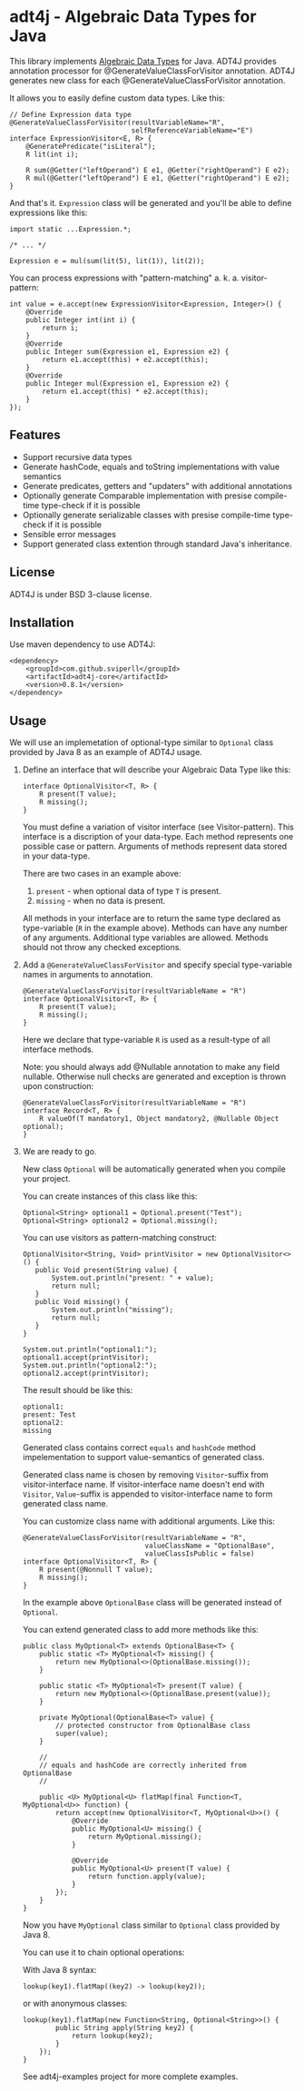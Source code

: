 adt4j - Algebraic Data Types for Java
=====================================

This library implements [Algebraic Data Types](http://en.wikipedia.org/wiki/Algebraic_data_type) for Java.
ADT4J provides annotation processor for @GenerateValueClassForVisitor annotation.
ADT4J generates new class for each @GenerateValueClassForVisitor annotation.

It allows you to easily define custom data types. Like this:

    // Define Expression data type
    @GenerateValueClassForVisitor(resultVariableName="R",
                                  selfReferenceVariableName="E")
    interface ExpressionVisitor<E, R> {
        @GeneratePredicate("isLiteral");
        R lit(int i);

        R sum(@Getter("leftOperand") E e1, @Getter("rightOperand") E e2);
        R mul(@Getter("leftOperand") E e1, @Getter("rightOperand") E e2);
    }

And that's it. `Expression` class will be generated and you'll be able to define expressions like this:

    import static ...Expression.*;

    /* ... */

    Expression e = mul(sum(lit(5), lit(1)), lit(2));

You can process expressions with "pattern-matching" a. k. a. visitor-pattern:

    int value = e.accept(new ExpressionVisitor<Expression, Integer>() {
        @Override
        public Integer int(int i) {
            return i;
        }
        @Override
        public Integer sum(Expression e1, Expression e2) {
            return e1.accept(this) + e2.accept(this);
        }
        @Override
        public Integer mul(Expression e1, Expression e2) {
            return e1.accept(this) * e2.accept(this);
        }
    });

Features
--------

 * Support recursive data types
 * Generate hashCode, equals and toString implementations with value semantics
 * Generate predicates, getters and "updaters" with additional annotations
 * Optionally generate Comparable implementation with presise compile-time type-check if it is possible
 * Optionally generate serializable classes with presise compile-time type-check if it is possible
 * Sensible error messages
 * Support generated class extention through standard Java's inheritance.

License
-------

ADT4J is under BSD 3-clause license.

Installation
------------

Use maven dependency to use ADT4J:

    <dependency>
        <groupId>com.github.sviperll</groupId>
        <artifactId>adt4j-core</artifactId>
        <version>0.8.1</version>
    </dependency>

Usage
-----

We will use an implemetation of optional-type similar to `Optional` class provided by Java 8 as
an example of ADT4J usage.

 1. Define an interface that will describe your Algebraic Data Type like this:

        interface OptionalVisitor<T, R> {
            R present(T value);
            R missing();
        }

    You must define a variation of visitor interface (see Visitor-pattern).
    This interface is a discription of your data-type.
    Each method represents one possible case or pattern.
    Arguments of methods represent data stored in your data-type.

    There are two cases in an example above:

     1. `present` - when optional data of type `T` is present.
     2. `missing` - when no data is present.

    All methods in your interface are to return the same type declared as type-variable
    (`R` in the example above).
    Methods can have any number of any arguments.
    Additional type variables are allowed.
    Methods should not throw any checked exceptions.

 2. Add a `@GenerateValueClassForVisitor` and specify special type-variable names in arguments to annotation.

        @GenerateValueClassForVisitor(resultVariableName = "R")
        interface OptionalVisitor<T, R> {
            R present(T value);
            R missing();
        }

    Here we declare that type-variable `R` is used as a result-type of all interface methods.

    Note: you should always add @Nullable annotation to make any field nullable. Otherwise null checks are
    generated and exception is thrown upon construction:

        @GenerateValueClassForVisitor(resultVariableName = "R")
        interface Record<T, R> {
            R valueOf(T mandatory1, Object mandatory2, @Nullable Object optional);
        }

 3. We are ready to go.

    New class `Optional` will be automatically generated when you compile your project.

    You can create instances of this class like this:

        Optional<String> optional1 = Optional.present("Test");
        Optional<String> optional2 = Optional.missing();

    You can use visitors as pattern-matching construct:

        OptionalVisitor<String, Void> printVisitor = new OptionalVisitor<>() {
           public Void present(String value) {
               System.out.println("present: " + value);
               return null;
           }
           public Void missing() {
               System.out.println("missing");
               return null;
           }
        }

        System.out.println("optional1:");
        optional1.accept(printVisitor);
        System.out.println("optional2:");
        optional2.accept(printVisitor);

    The result should be like this:

        optional1:
        present: Test
        optional2:
        missing

    Generated class contains correct `equals` and `hashCode` method impelementation to support
    value-semantics of generated class.

    Generated class name is chosen by removing `Visitor`-suffix from visitor-interface name.
    If visitor-interface name doesn't end with `Visitor`, `Value`-suffix is appended
    to visitor-interface name to form generated class name.

    You can customize class name with additional arguments. Like this:

        @GenerateValueClassForVisitor(resultVariableName = "R",
                                      valueClassName = "OptionalBase",
                                      valueClassIsPublic = false)
        interface OptionalVisitor<T, R> {
            R present(@Nonnull T value);
            R missing();
        }

    In the example above `OptionalBase` class will be generated instead of `Optional`.

    You can extend generated class to add more methods like this:

        public class MyOptional<T> extends OptionalBase<T> {
            public static <T> MyOptional<T> missing() {
                return new MyOptional<>(OptionalBase.missing());
            }

            public static <T> MyOptional<T> present(T value) {
                return new MyOptional<>(OptionalBase.present(value));
            }

            private MyOptional(OptionalBase<T> value) {
                // protected constructor from OptionalBase class
                super(value);
            }

            //
            // equals and hashCode are correctly inherited from OptionalBase
            //

            public <U> MyOptional<U> flatMap(final Function<T, MyOptional<U>> function) {
                return accept(new OptionalVisitor<T, MyOptional<U>>() {
                    @Override
                    public MyOptional<U> missing() {
                        return MyOptional.missing();
                    }

                    @Override
                    public MyOptional<U> present(T value) {
                        return function.apply(value);
                    }
                });
            }
        }

    Now you have `MyOptional` class similar to `Optional` class provided by Java 8.

    You can use it to chain optional operations:

    With Java 8 syntax:

        lookup(key1).flatMap((key2) -> lookup(key2));

    or with anonymous classes:

        lookup(key1).flatMap(new Function<String, Optional<String>>() {
                public String apply(String key2) {
                    return lookup(key2);
                }
            });
        }

    See adt4j-examples project for more complete examples.
